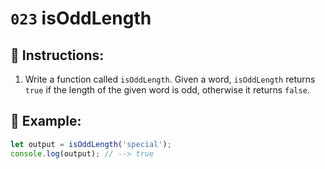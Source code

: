 # `023` isOddLength

## 📝 Instructions:

1. Write a function called `isOddLength`. Given a word, `isOddLength` returns `true` if the length of the given word is odd, otherwise it returns `false`.

## 📎 Example:

```Javascript
let output = isOddLength('special');
console.log(output); // --> true
```
